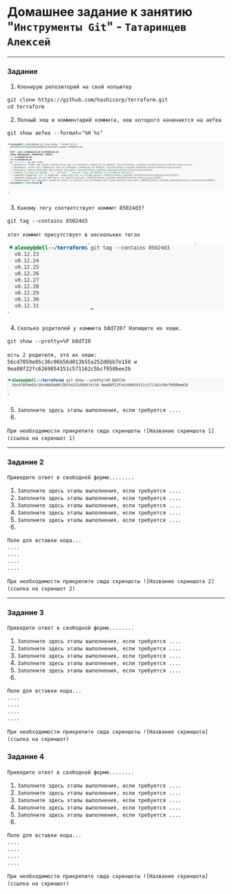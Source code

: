 # Домашнее задание к занятию "`Инструменты Git`" - `Татаринцев Алексей`

---

### Задание 



1. `Клонирую репозиторий на свой копьютер`

```
git clone https://github.com/hashicorp/terraform.git
cd terraform
```

2. `Полный хеш и комментарий коммита, хеш которого начинается на aefea`
```
git show aefea --format="%H %s"
```
![1](https://github.com/Foxbeerxxx/tools_git/blob/main/img/1.png)`

3. `Какому тегу соответствует коммит 85024d3?`
```
git tag --contains 85024d3

этот коммит присутствует в нескольких тегах
```
![2](https://github.com/Foxbeerxxx/tools_git/blob/main/img/2.png)`

4. `Сколько родителей у коммита b8d720? Напишите их хеши.`
```
git show --pretty=%P b8d720

есть 2 родителя, это их хеши:
56cd7859e05c36c06b56d013b55a252d0bb7e158 и 9ea88f22fc6269854151c571162c5bcf958bee2b

```
![3](https://github.com/Foxbeerxxx/tools_git/blob/main/img/3.png)`



5. `Заполните здесь этапы выполнения, если требуется ....`
6. 



`При необходимости прикрепитe сюда скриншоты
![Название скриншота 1](ссылка на скриншот 1)`


---

### Задание 2

`Приведите ответ в свободной форме........`

1. `Заполните здесь этапы выполнения, если требуется ....`
2. `Заполните здесь этапы выполнения, если требуется ....`
3. `Заполните здесь этапы выполнения, если требуется ....`
4. `Заполните здесь этапы выполнения, если требуется ....`
5. `Заполните здесь этапы выполнения, если требуется ....`
6. 

```
Поле для вставки кода...
....
....
....
....
```

`При необходимости прикрепитe сюда скриншоты
![Название скриншота 2](ссылка на скриншот 2)`


---

### Задание 3

`Приведите ответ в свободной форме........`

1. `Заполните здесь этапы выполнения, если требуется ....`
2. `Заполните здесь этапы выполнения, если требуется ....`
3. `Заполните здесь этапы выполнения, если требуется ....`
4. `Заполните здесь этапы выполнения, если требуется ....`
5. `Заполните здесь этапы выполнения, если требуется ....`
6. 

```
Поле для вставки кода...
....
....
....
....
```

`При необходимости прикрепитe сюда скриншоты
![Название скриншота](ссылка на скриншот)`

### Задание 4

`Приведите ответ в свободной форме........`

1. `Заполните здесь этапы выполнения, если требуется ....`
2. `Заполните здесь этапы выполнения, если требуется ....`
3. `Заполните здесь этапы выполнения, если требуется ....`
4. `Заполните здесь этапы выполнения, если требуется ....`
5. `Заполните здесь этапы выполнения, если требуется ....`
6. 

```
Поле для вставки кода...
....
....
....
....
```

`При необходимости прикрепитe сюда скриншоты
![Название скриншота](ссылка на скриншот)`
